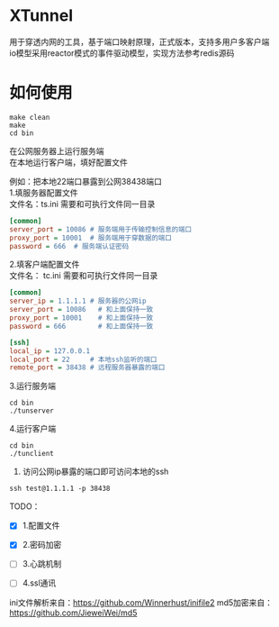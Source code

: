 # XTunnel  
用于穿透内网的工具，基于端口映射原理，正式版本，支持多用户多客户端  
io模型采用reactor模式的事件驱动模型，实现方法参考redis源码

# 如何使用  
```shell
make clean
make
cd bin
```
在公网服务器上运行服务端  
在本地运行客户端，填好配置文件  

例如：把本地22端口暴露到公网38438端口  
1.填服务器配置文件  
文件名：ts.ini 需要和可执行文件同一目录
```ini
[common]
server_port = 10086 # 服务端用于传输控制信息的端口
proxy_port = 10001  # 服务端用于穿数据的端口
password = 666  # 服务端认证密码
```
2.填客户端配置文件  
文件名： tc.ini 需要和可执行文件同一目录
```ini
[common]
server_ip = 1.1.1.1 # 服务器的公网ip
server_port = 10086   # 和上面保持一致
proxy_port = 10001    # 和上面保持一致
password = 666        # 和上面保持一致

[ssh]
local_ip = 127.0.0.1
local_port = 22     # 本地ssh监听的端口
remote_port = 38438 # 远程服务器暴露的端口
```

3.运行服务端  
```shell
cd bin
./tunserver
```

4.运行客户端
```shell
cd bin
./tunclient
```

1. 访问公网ip暴露的端口即可访问本地的ssh
```shell
ssh test@1.1.1.1 -p 38438
```

TODO：  
- [x] 1.配置文件  
- [x] 2.密码加密  
- [ ] 3.心跳机制  
- [ ] 4.ssl通讯  


ini文件解析来自：https://github.com/Winnerhust/inifile2
md5加密来自：https://github.com/JieweiWei/md5
